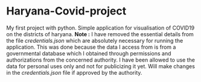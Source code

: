 # Haryana-Covid-project
My first project with python.
Simple application for visualisation of COVID19 on the districts of haryana.
**Note :** I have removed the essential details from the file *credentials.json* which are absolutely necessary for running the application. 
This was done because the data I access from is from a governmental database which I obtained through permissions and authorizations from the concerned authority.
I have been allowed to use the data for personal uses only and not for publicizing it yet. Will make changes in the *credentials.json* file if approved by the authority.
